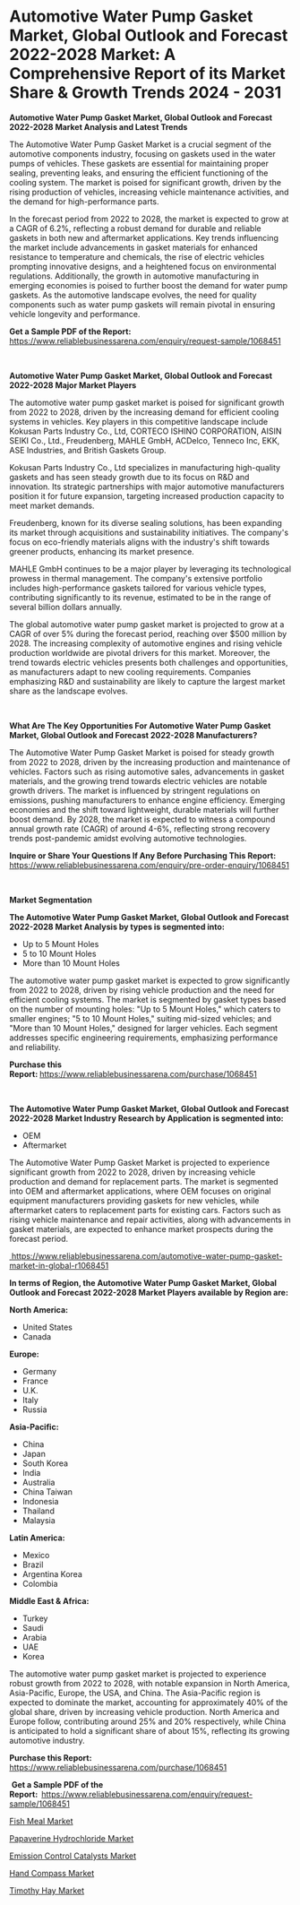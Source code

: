 <p><h1>Automotive Water Pump Gasket Market, Global Outlook and Forecast 2022-2028 Market: A Comprehensive Report of its Market Share & Growth Trends 2024 - 2031</h1></p><p><strong>Automotive Water Pump Gasket Market, Global Outlook and Forecast 2022-2028 Market Analysis and Latest Trends</strong></p>
<p><p>The Automotive Water Pump Gasket Market is a crucial segment of the automotive components industry, focusing on gaskets used in the water pumps of vehicles. These gaskets are essential for maintaining proper sealing, preventing leaks, and ensuring the efficient functioning of the cooling system. The market is poised for significant growth, driven by the rising production of vehicles, increasing vehicle maintenance activities, and the demand for high-performance parts.</p><p>In the forecast period from 2022 to 2028, the market is expected to grow at a CAGR of 6.2%, reflecting a robust demand for durable and reliable gaskets in both new and aftermarket applications. Key trends influencing the market include advancements in gasket materials for enhanced resistance to temperature and chemicals, the rise of electric vehicles prompting innovative designs, and a heightened focus on environmental regulations. Additionally, the growth in automotive manufacturing in emerging economies is poised to further boost the demand for water pump gaskets. As the automotive landscape evolves, the need for quality components such as water pump gaskets will remain pivotal in ensuring vehicle longevity and performance.</p></p>
<p><strong>Get a Sample PDF of the Report:&nbsp;</strong> <a href="https://www.reliablebusinessarena.com/enquiry/request-sample/1068451">https://www.reliablebusinessarena.com/enquiry/request-sample/1068451</a></p>
<p>&nbsp;</p>
<p><strong>Automotive Water Pump Gasket Market, Global Outlook and Forecast 2022-2028 Major Market Players</strong></p>
<p><p>The automotive water pump gasket market is poised for significant growth from 2022 to 2028, driven by the increasing demand for efficient cooling systems in vehicles. Key players in this competitive landscape include Kokusan Parts Industry Co., Ltd, CORTECO ISHINO CORPORATION, AISIN SEIKI Co., Ltd., Freudenberg, MAHLE GmbH, ACDelco, Tenneco Inc, EKK, ASE Industries, and British Gaskets Group.</p><p>Kokusan Parts Industry Co., Ltd specializes in manufacturing high-quality gaskets and has seen steady growth due to its focus on R&D and innovation. Its strategic partnerships with major automotive manufacturers position it for future expansion, targeting increased production capacity to meet market demands.</p><p>Freudenberg, known for its diverse sealing solutions, has been expanding its market through acquisitions and sustainability initiatives. The company's focus on eco-friendly materials aligns with the industry's shift towards greener products, enhancing its market presence.</p><p>MAHLE GmbH continues to be a major player by leveraging its technological prowess in thermal management. The company's extensive portfolio includes high-performance gaskets tailored for various vehicle types, contributing significantly to its revenue, estimated to be in the range of several billion dollars annually.</p><p>The global automotive water pump gasket market is projected to grow at a CAGR of over 5% during the forecast period, reaching over $500 million by 2028. The increasing complexity of automotive engines and rising vehicle production worldwide are pivotal drivers for this market. Moreover, the trend towards electric vehicles presents both challenges and opportunities, as manufacturers adapt to new cooling requirements. Companies emphasizing R&D and sustainability are likely to capture the largest market share as the landscape evolves.</p></p>
<p>&nbsp;</p>
<p><strong>What Are The Key Opportunities For Automotive Water Pump Gasket Market, Global Outlook and Forecast 2022-2028 Manufacturers?</strong></p>
<p><p>The Automotive Water Pump Gasket Market is poised for steady growth from 2022 to 2028, driven by the increasing production and maintenance of vehicles. Factors such as rising automotive sales, advancements in gasket materials, and the growing trend towards electric vehicles are notable growth drivers. The market is influenced by stringent regulations on emissions, pushing manufacturers to enhance engine efficiency. Emerging economies and the shift toward lightweight, durable materials will further boost demand. By 2028, the market is expected to witness a compound annual growth rate (CAGR) of around 4-6%, reflecting strong recovery trends post-pandemic amidst evolving automotive technologies.</p></p>
<p><strong>Inquire or Share Your Questions If Any Before Purchasing This Report:</strong> <a href="https://www.reliablebusinessarena.com/enquiry/pre-order-enquiry/1068451">https://www.reliablebusinessarena.com/enquiry/pre-order-enquiry/1068451</a></p>
<p>&nbsp;</p>
<p><strong>Market Segmentation</strong></p>
<p><strong>The Automotive Water Pump Gasket Market, Global Outlook and Forecast 2022-2028 Market Analysis by types is segmented into:</strong></p>
<p><ul><li>Up to 5 Mount Holes</li><li>5 to 10 Mount Holes</li><li>More than 10 Mount Holes</li></ul></p>
<p><p>The automotive water pump gasket market is expected to grow significantly from 2022 to 2028, driven by rising vehicle production and the need for efficient cooling systems. The market is segmented by gasket types based on the number of mounting holes: "Up to 5 Mount Holes," which caters to smaller engines; "5 to 10 Mount Holes," suiting mid-sized vehicles; and "More than 10 Mount Holes," designed for larger vehicles. Each segment addresses specific engineering requirements, emphasizing performance and reliability.</p></p>
<p><strong>Purchase this Report:&nbsp;</strong><a href="https://www.reliablebusinessarena.com/purchase/1068451">https://www.reliablebusinessarena.com/purchase/1068451</a></p>
<p>&nbsp;</p>
<p><strong>The Automotive Water Pump Gasket Market, Global Outlook and Forecast 2022-2028 Market Industry Research by Application is segmented into:</strong></p>
<p><ul><li>OEM</li><li>Aftermarket</li></ul></p>
<p><p>The Automotive Water Pump Gasket Market is projected to experience significant growth from 2022 to 2028, driven by increasing vehicle production and demand for replacement parts. The market is segmented into OEM and aftermarket applications, where OEM focuses on original equipment manufacturers providing gaskets for new vehicles, while aftermarket caters to replacement parts for existing cars. Factors such as rising vehicle maintenance and repair activities, along with advancements in gasket materials, are expected to enhance market prospects during the forecast period.</p></p>
<p><a href="https://www.reliablebusinessarena.com/automotive-water-pump-gasket-market-in-global-r1068451">&nbsp;https://www.reliablebusinessarena.com/automotive-water-pump-gasket-market-in-global-r1068451</a></p>
<p><strong>In terms of Region, the Automotive Water Pump Gasket Market, Global Outlook and Forecast 2022-2028 Market Players available by Region are:</strong></p>
<p>
    <p> <strong> North America: </strong>
        <ul>
            <li>United States</li>
            <li>Canada</li>
        </ul>
        </p> 
    <p> <strong> Europe: </strong>
        <ul>
            <li>Germany</li>
            <li>France</li>
            <li>U.K.</li>
            <li>Italy</li>
            <li>Russia</li>
        </ul>
        </p> 
    <p> <strong> Asia-Pacific: </strong>
        <ul>
            <li>China</li>
            <li>Japan</li>
            <li>South Korea</li>
            <li>India</li>
            <li>Australia</li>
            <li>China Taiwan</li>
            <li>Indonesia</li>
            <li>Thailand</li>
            <li>Malaysia</li>
        </ul>
        </p> 
    <p> <strong> Latin America: </strong>
        <ul>
            <li>Mexico</li>
            <li>Brazil</li>
            <li>Argentina Korea</li>
            <li>Colombia</li>
        </ul>
        </p> 
    <p> <strong> Middle East & Africa: </strong>
        <ul>
            <li>Turkey</li>
            <li>Saudi</li>
            <li>Arabia</li>
            <li>UAE</li>
            <li>Korea</li>
        </ul>
    </p>
    </p>
<p><p>The automotive water pump gasket market is projected to experience robust growth from 2022 to 2028, with notable expansion in North America, Asia-Pacific, Europe, the USA, and China. The Asia-Pacific region is expected to dominate the market, accounting for approximately 40% of the global share, driven by increasing vehicle production. North America and Europe follow, contributing around 25% and 20% respectively, while China is anticipated to hold a significant share of about 15%, reflecting its growing automotive industry.</p></p>
<p><strong>Purchase this Report: </strong><a href="https://www.reliablebusinessarena.com/purchase/1068451">https://www.reliablebusinessarena.com/purchase/1068451</a></p>
<p>&nbsp;<strong>Get a Sample PDF of the Report:&nbsp;&nbsp;</strong><a href="https://www.reliablebusinessarena.com/enquiry/request-sample/1068451">https://www.reliablebusinessarena.com/enquiry/request-sample/1068451</a></p>
<p><strong></strong></p>
<p><p><a href="https://medium.com/@reportprime01/the-market-study-covers-the-fish-meal-market-across-various-segments-bab0ed146d87">Fish Meal Market</a></p><p><a href="https://issuu.com/reportprime-2/docs/papaverine-hydrochloride-market-siz_3025161043f1fe">Papaverine Hydrochloride Market</a></p><p><a href="https://medium.com/@reportprime01/the-comprehensive-emission-control-catalysts-market-research-report-is-essential-for-a338adaf2be9">Emission Control Catalysts Market</a></p><p><a href="https://www.linkedin.com/pulse/hand-compass-industry-analysis-report-its-market-size-growing-kassc?trackingId=ARhtuB1MRj6Gau6LCqC40Q%3D%3D">Hand Compass Market</a></p><p><a href="https://www.linkedin.com/pulse/strategic-insights-global-timothy-hay-market-trends-2024-hfmme?trackingId=ieLxaBv0Q6Kfa5lt6MoC8g%3D%3D">Timothy Hay Market</a></p></p>